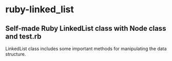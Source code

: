# ruby-linked_list
## Self-made Ruby LinkedList class with Node class and test.rb

LinkedList class includes some important methods for manipulating the data structure.

